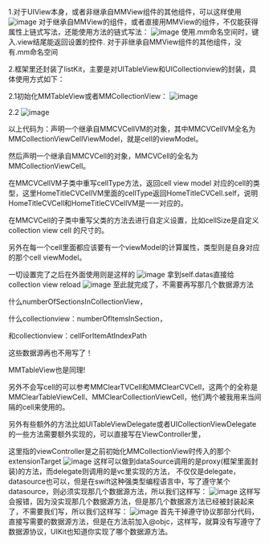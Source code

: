 1.对于UIView本身，或者非继承自MMView组件的其他组件，可以这样使用
![image](https://github.com/user-attachments/assets/6ef7c0c0-b6ed-4cd7-ab77-4619747b92f7)
对于继承自MMView的组件，或者直接用MMView的组件，不仅能获得属性上链式写法，还能使用方法的链式写法：
![image](https://github.com/user-attachments/assets/a093a951-c085-4e37-b2b9-14f1a0a01336)
使用.mm命名空间时，键入.view结尾能返回设置的控件.
对于非继承自MMView组件的其他组件，没有.mm命名空间

2.框架里还封装了listKit，主要是对UITableView和UICollectionview的封装，具体使用方式如下：

2.1初始化MMTableView或者MMCollectionView：
![image](https://github.com/user-attachments/assets/41ba23d5-d806-40cb-82d9-e951fbd0a53e)

2.2
![image](https://github.com/user-attachments/assets/af2ab9c3-d2c9-45e2-879b-a22fe1c51581)


以上代码为：声明一个继承自MMCVCellVM的对象，其中MMCVCellVM全名为MMCollectionViewCellViewModel，就是cell的viewModel。

然后声明一个继承自MMCVCell的对象，MMCVCell的全名为MMCollectionViewCell。

在MMCVCellVM子类中重写cellType方法，返回cell view model 对应的cell的类型，这里HomeTitleCVCellVM里面的cellType返回HomeTitleCVCell.self，说明HomeTitleCVCell和HomeTitleCVCellVM是一一对应的。

在MMCVCell的子类中重写父类的方法去进行自定义设置，比如cellSize是自定义collection view cell 的尺寸的。

另外在每一个cell里面都应该要有一个viewModel的计算属性，类型则是自身对应的那个cell viewModel。

一切设置完了之后在外面使用则是这样的
![image](https://github.com/user-attachments/assets/2d49beb9-abf8-4eaf-a2b4-477225b7f4ef)
拿到self.datas直接给collection view reload
![image](https://github.com/user-attachments/assets/7c0e2640-5636-4892-97d9-d27692f64cc7)
至此就完成了，不需要再写那几个数据源方法

什么numberOfSectionsInCollectionView，

什么collectionview：numberOfItemsInSection，

和collectionview：cellForItemAtIndexPath

这些数据源再也不用写了！

MMTableView也是同理!

另外不会写cell的可以参考MMClearTVCell和MMClearCVCell，这两个的全称是MMClearTableViewCell、MMClearCollectionViewCell，他们两个被我用来当间隔的cell来使用的。

另外有些额外的方法比如UITableViewDelegate或者UICollectionViewDelegate的一些方法需要额外实现的，可以直接写在ViewController里，

这里指的viewController是之前初始化MMCollectionView时传入的那个extensionTarget
![image](https://github.com/user-attachments/assets/d45bcafb-6fe2-4304-a272-966084cb7445)
这样可以做到dataSource调用的是proxy(框架里面封装)的方法，而delegate则调用的是vc里实现的方法，
不仅仅是delegate，datasource也可以，但是在swift这种强类型编程语言中，写了遵守某个datasource，则必须实现那几个数据源方法，所以我们这样写：
![image](https://github.com/user-attachments/assets/b45b155a-e83c-4f70-b050-aaa14d97fd58)
这样写会报错，因为没实现那几个数据源方法，但是那几个数据源方法已经被封装起来了，不需要我们写，所以我们这样写：
![image](https://github.com/user-attachments/assets/c63e0372-a3c7-4076-9d13-26cc5338f69c)
首先干掉遵守协议那部分代码，直接写需要的数据源方法，但是在方法前加入@objc，这样写，就算没有写遵守了数据源协议，UIKit也知道你实现了哪个数据源方法。
